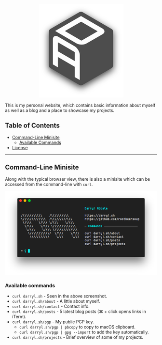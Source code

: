 <p align="center" >
  <img src="logo.png">
</p>

This is my personal website, which contains basic information about myself as well as a blog and a place to showcase my projects. 

## Table of Contents
* [Command-Line Minisite](#command-line-minisite)
  * [Available Commands](#available-commands)
* [License](#license)

---

## Command-Line Minisite
Along with the typical browser view, there is also a minisite which can be accessed from the command-line with `curl`.

<p align="center" >
  <img src="plaintext.png">
</p>

### Available commands
* `curl darryl.sh` - Seen in the above screenshot.
* `curl darryl.sh/about` - A little about myself.
* `curl darryl.sh/contact` - Contact info.
* `curl darryl.sh/posts` - 5 latest blog posts (⌘ + click opens links in iTerm).
* `curl darryl.sh/pgp` - My public PGP key.
  * `curl darryl.sh/pgp | pbcopy` to copy to macOS clipboard.
  * `curl darryl.sh/pgp | gpg --import` to add the key automatically.
* `curl darryl.sh/projects` - Brief overview of some of my projects.
